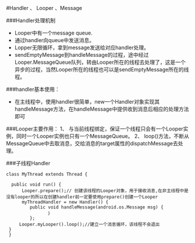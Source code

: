 #Handler 、 Looper 、Message 

###Handler处理机制

- Looper中有一个message queue.
- 通过handler向queue中发送消息。
- Lopper无限循环，拿到message发送给对应handler处理。
- sendEmptyMessage到handleMessage的过程，途中经过Looper.MessageQueue队列，转由Looper所在的线程去处理了，这是一个异步的过程，当然Looper所在的线程也可以是sendEmptyMessage所在的线程。 

###handler基本使用：

- 在主线程中，使用handler很简单，new一个Handler对象实现其handleMessage方法，在handleMessage中提供收到消息后相应的处理方法即可


###Looper主要作用：
1、	与当前线程绑定，保证一个线程只会有一个Looper实例，同时一个Looper实例也只有一个MessageQueue。
2、	loop()方法，不断从MessageQueue中去取消息，交给消息的target属性的dispatchMessage去处理。

###子线程Handler

	
	class MyThread extends Thread {
	
	  public void run() {                
	      Looper.prepare();// 创建该线程的Looper对象，用于接收消息,在非主线程中是没有looper的所以在创建handler前一定要使用prepare()创建一个Looper
	      myThreadHandler = new Handler() {
	         public void handleMessage(android.os.Message msg) {
	     			｝
	         };
	     Looper.myLooper().loop();//建立一个消息循环，该线程不会退出
	 }
	 }

